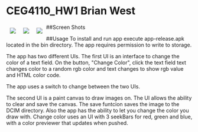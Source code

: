 # CEG4110_HW1 Brian West
##Screen Shots
<img src="https://drive.google.com/open?id=1m5hxAFaB33m1Ghrvgvokq15D10H_pJSB?raw=true" align="left" hspace="10" vspace="10"></a>
<img src="https://drive.google.com/open?id=1W9jLNLdkiXCxEbHhyJPh1mKmC21slzYK" align="left" hspace="10" vspace="10"></a>
<img src="https://drive.google.com/open?id=1hiMYWfDa5FaPcFwSEIjq-Y6uRTYTOd2x" align="left" hspace="10" vspace="10"></a>

##Usage
To install and run app execute app-release.apk located in the bin directory.
The app requires permission to write to storage.

The app has two different UIs. The first UI is an interface to change the color of a text field. On the button, "Change Color", click the text field text changes color to a random rgb color and text changes to show rgb value and HTML color code. 

The app uses a switch to change between the two UIs.

The second UI is a paint canvas to draw images on. The UI allows the ability to clear and save the canvas. The save funtcion saves the image to the DCIM directory. Also the app has the ability to let you change the color you draw with. Change color uses an UI with 3 seekBars for red, green and blue, with a color previewer that updates when pushed. 

